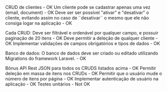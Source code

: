 CRUD de clientes - OK
Um cliente pode se cadastrar apenas uma vez (email, document) - OK
Deve ser ser possível "ativar" e "desativar" o cliente, evitando assim no caso de ¨desativar¨ o mesmo que ele não consiga logar na aplicação - OK

Cada CRUD:
    Deve ser filtrável e ordenável por qualquer campo, e possuir paginação de 20 itens - OK
    Deve permitir a deleção de qualquer cliente - OK
    Implementar validações de campos obrigatórios e tipos de dados - OK

Banco de dados: 
    O banco de dados deve ser criado ou editado utilizando Migrations do framework Laravel. - OK

Bônus
    API Rest JSON para todos os CRUDS listados acima - OK
    Permitir deleção em massa de itens nos CRUDs - OK
    Permitir que o usuário mude o número de itens por página - OK
    Implementar autenticação de usuário na aplicação - OK
    Testes unitários - Not OK

